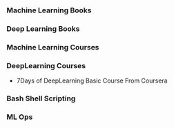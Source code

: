 ### Machine Learning Books 

### Deep Learning Books 

### Machine Learning Courses 

### DeepLearning Courses 
- 7Days of DeepLearning Basic Course From Coursera

### Bash Shell Scripting 

### ML Ops 

